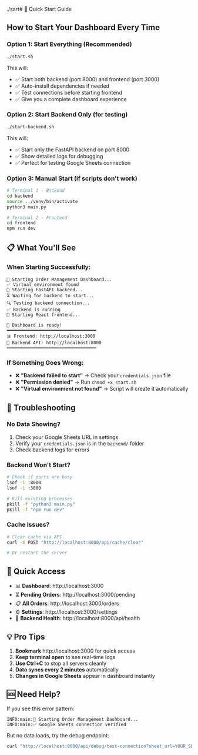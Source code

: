 ./sart# 🚀 Quick Start Guide

## How to Start Your Dashboard Every Time

### Option 1: Start Everything (Recommended)
```bash
./start.sh
```
This will:
- ✅ Start both backend (port 8000) and frontend (port 3000)
- ✅ Auto-install dependencies if needed
- ✅ Test connections before starting frontend
- ✅ Give you a complete dashboard experience

### Option 2: Start Backend Only (for testing)
```bash
./start-backend.sh
```
This will:
- ✅ Start only the FastAPI backend on port 8000
- ✅ Show detailed logs for debugging
- ✅ Perfect for testing Google Sheets connection

### Option 3: Manual Start (if scripts don't work)
```bash
# Terminal 1 - Backend
cd backend
source ../venv/bin/activate
python3 main.py

# Terminal 2 - Frontend
cd frontend
npm run dev
```

## 📋 What You'll See

### When Starting Successfully:
```
🚀 Starting Order Management Dashboard...
✅ Virtual environment found
🔧 Starting FastAPI backend...
⏳ Waiting for backend to start...
🔍 Testing backend connection...
✅ Backend is running
🎨 Starting React frontend...

🎉 Dashboard is ready!
━━━━━━━━━━━━━━━━━━━━━━━━━━━━━━━━━━
📊 Frontend: http://localhost:3000
🔧 Backend API: http://localhost:8000
━━━━━━━━━━━━━━━━━━━━━━━━━━━━━━━━━━
```

### If Something Goes Wrong:
- ❌ **"Backend failed to start"** → Check your `credentials.json` file
- ❌ **"Permission denied"** → Run `chmod +x start.sh`
- ❌ **"Virtual environment not found"** → Script will create it automatically

## 🔧 Troubleshooting

### No Data Showing?
1. Check your Google Sheets URL in settings
2. Verify your `credentials.json` is in the `backend/` folder
3. Check backend logs for errors

### Backend Won't Start?
```bash
# Check if ports are busy
lsof -i :8000
lsof -i :3000

# Kill existing processes
pkill -f "python3 main.py"
pkill -f "npm run dev"
```

### Cache Issues?
```bash
# Clear cache via API
curl -X POST "http://localhost:8000/api/cache/clear"

# Or restart the server
```

## 🎯 Quick Access

- 📊 **Dashboard**: http://localhost:3000
- ⏳ **Pending Orders**: http://localhost:3000/pending  
- 📋 **All Orders**: http://localhost:3000/orders
- ⚙️ **Settings**: http://localhost:3000/settings
- 🔧 **Backend Health**: http://localhost:8000/api/health

## 💡 Pro Tips

1. **Bookmark** http://localhost:3000 for quick access
2. **Keep terminal open** to see real-time logs
3. **Use Ctrl+C** to stop all servers cleanly
4. **Data syncs every 2 minutes** automatically
5. **Changes in Google Sheets** appear in dashboard instantly

## 🆘 Need Help?

If you see this error pattern:
```
INFO:main:🚀 Starting Order Management Dashboard...
INFO:main:✅ Google Sheets connection verified
```

But no data loads, try the debug endpoint:
```bash
curl "http://localhost:8000/api/debug/test-connection?sheet_url=YOUR_SHEET_URL"
```
